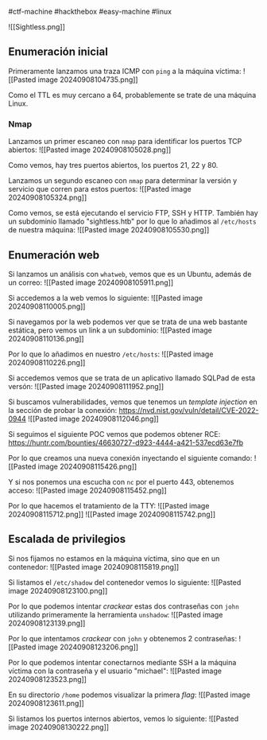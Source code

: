 #ctf-machine #hackthebox #easy-machine #linux 

![[Sightless.png]]

## Enumeración inicial
Primeramente lanzamos una traza ICMP con `ping` a la máquina víctima:
![[Pasted image 20240908104735.png]]

Como el TTL es muy cercano a 64, probablemente se trate de una máquina Linux.


### Nmap
Lanzamos un primer escaneo con `nmap` para identificar los puertos TCP abiertos:
![[Pasted image 20240908105028.png]]

Como vemos, hay tres puertos abiertos, los puertos 21, 22 y 80.

Lanzamos un segundo escaneo con `nmap` para determinar la versión y servicio que corren para estos puertos:
![[Pasted image 20240908105324.png]]

Como vemos, se está ejecutando el servicio FTP, SSH y HTTP. También hay un subdominio llamado "sightless.htb" por lo que lo añadimos al `/etc/hosts` de nuestra máquina:
![[Pasted image 20240908105530.png]]

## Enumeración web
Si lanzamos un análisis con `whatweb`, vemos que es un Ubuntu, además de un correo:
![[Pasted image 20240908105911.png]]


Si accedemos a la web vemos lo siguiente:
![[Pasted image 20240908110005.png]]

Si navegamos por la web podemos ver que se trata de una web bastante estática, pero vemos un link a un subdominio:
![[Pasted image 20240908110136.png]]

Por lo que lo añadimos en nuestro `/etc/hosts`:
![[Pasted image 20240908110226.png]]

Si accedemos vemos que se trata de un aplicativo llamado SQLPad de esta versón:
![[Pasted image 20240908111952.png]]

Si buscamos vulnerabilidades, vemos que tenemos un *template injection* en la sección de probar la conexión:
https://nvd.nist.gov/vuln/detail/CVE-2022-0944
![[Pasted image 20240908112046.png]]

Si seguimos el siguiente POC vemos que podemos obtener RCE:
https://huntr.com/bounties/46630727-d923-4444-a421-537ecd63e7fb

Por lo que creamos una nueva conexión inyectando el siguiente comando:
![[Pasted image 20240908115426.png]]

Y si nos ponemos una escucha con `nc` por el puerto 443, obtenemos acceso:
![[Pasted image 20240908115452.png]]

Por lo que hacemos el tratamiento de la TTY:
![[Pasted image 20240908115712.png]]
![[Pasted image 20240908115742.png]]


## Escalada de privilegios
Si nos fijamos no estamos en la máquina víctima, sino que en un contenedor:
![[Pasted image 20240908115819.png]]


Si listamos el `/etc/shadow` del contenedor vemos lo siguiente:
![[Pasted image 20240908123100.png]]

Por lo que podemos intentar *crackear* estas dos contraseñas con `john` utilizando primeramente la herramienta `unshadow`:
![[Pasted image 20240908123139.png]]

Por lo que intentamos *crackear* con `john` y obtenemos 2 contraseñas:
![[Pasted image 20240908123206.png]]

Por lo que podemos intentar conectarnos mediante SSH a la máquina víctima con la contraseña y el usuario "michael":
![[Pasted image 20240908123523.png]]

En su directorio `/home` podemos visualizar la primera *flag*:
![[Pasted image 20240908123611.png]]

Si listamos los puertos internos abiertos, vemos lo siguiente:
![[Pasted image 20240908130222.png]]

